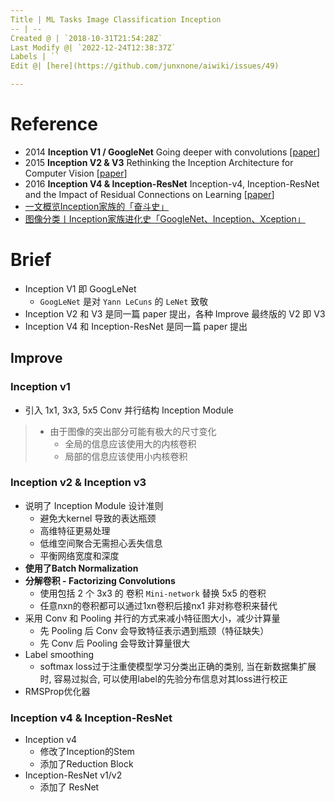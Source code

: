 ```yaml
---
Title | ML Tasks Image Classification Inception
-- | --
Created @ | `2018-10-31T21:54:28Z`
Last Modify @| `2022-12-24T12:38:37Z`
Labels | ``
Edit @| [here](https://github.com/junxnone/aiwiki/issues/49)

---
```


# Reference
-  2014 **Inception V1 / GoogleNet** Going deeper with convolutions [[paper](https://arxiv.org/pdf/1409.4842.pdf)]
- 2015 **Inception V2 & V3** Rethinking the Inception Architecture for Computer Vision [[paper](https://arxiv.org/pdf/1512.00567.pdf)]
- 2016 **Inception V4 & Inception-ResNet**  Inception-v4, Inception-ResNet and the Impact of Residual Connections on Learning [[paper](https://arxiv.org/pdf/1602.07261.pdf)]
- [一文概览Inception家族的「奋斗史」](https://www.chainnews.com/articles/727946354364.htm)
- [图像分类丨Inception家族进化史「GoogleNet、Inception、Xception」](https://www.cnblogs.com/vincent1997/p/10920036.html)

# Brief

- Inception V1 即 GoogLeNet  
  - `GoogLeNet` 是对 `Yann LeCuns` 的 `LeNet` 致敬
- Inception V2 和 V3 是同一篇 paper 提出，各种 Improve 最终版的 V2 即 V3
- Inception V4 和 Inception-ResNet 是同一篇 paper 提出


## Improve

### Inception v1

  - 引入 1x1, 3x3, 5x5 Conv 并行结构 Inception Module
> - 由于图像的突出部分可能有极大的尺寸变化
>   - 全局的信息应该使用大的内核卷积
>   - 局部的信息应该使用小内核卷积

### Inception v2  & Inception v3
- 说明了 Inception Module 设计准则
  - 避免大kernel 导致的表达瓶颈
  - 高维特征更易处理
  - 低维空间聚合无需担心丢失信息
  - 平衡网络宽度和深度
- **使用了Batch Normalization**
- **分解卷积 - Factorizing Convolutions**
  - 使用包括 2 个 3x3 的 卷积 `Mini-network` 替换 5x5 的卷积
  - 任意nxn的卷积都可以通过1xn卷积后接nx1 非对称卷积来替代
- 采用 Conv 和 Pooling 并行的方式来减小特征图大小，减少计算量
  - 先 Pooling 后 Conv 会导致特征表示遇到瓶颈（特征缺失）
  - 先 Conv 后 Pooling 会导致计算量很大
- Label smoothing
  - softmax loss过于注重使模型学习分类出正确的类别, 当在新数据集扩展时, 容易过拟合, 可以使用label的先验分布信息对其loss进行校正
- RMSProp优化器

### Inception v4 & Inception-ResNet
- Inception v4 
  - 修改了Inception的Stem
  - 添加了Reduction Block
- Inception-ResNet v1/v2
  - 添加了 ResNet


